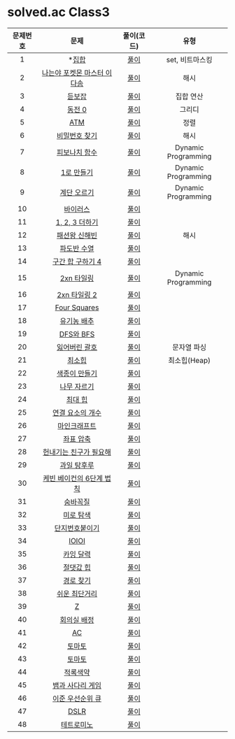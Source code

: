 # solved.ac Class3

| 문제번호 |  문제  | 풀이(코드) | 유형 |     
|  :---:  | :---: |   :---:  |   :---:  |    
| 1  | *[집합](https://www.acmicpc.net/problem/11723) | [풀이](./11723.py) | set, 비트마스킹 |  
| 2  | [나는야 포켓몬 마스터 이다솜](https://www.acmicpc.net/problem/1620) | [풀이](./1620.py) | 해시 |     
| 3  | [듣보잡](https://www.acmicpc.net/problem/1764) | [풀이](./1764.py) | 집합 연산 |     
| 4  | [동전 0](https://www.acmicpc.net/problem/11047) | [풀이](./11047.py) | 그리디 |     
| 5  | [ATM](https://www.acmicpc.net/problem/11399) | [풀이](./11399.py) | 정렬 |     
| 6  | [비밀번호 찾기](https://www.acmicpc.net/problem/17219) | [풀이](./17219.py) | 해시 |     
| 7  | [피보나치 함수](https://www.acmicpc.net/problem/1003) | [풀이](./1003.py) | Dynamic Programming |     
| 8  | [1로 만들기](https://www.acmicpc.net/problem/1463) | [풀이](./1463.py) | Dynamic Programming |     
| 9  | [계단 오르기](https://www.acmicpc.net/problem/2579) | [풀이](./2579.py) | Dynamic Programming |     
| 10  | [바이러스](https://www.acmicpc.net/problem/2606) | [풀이]() |  |     
| 11  | [1, 2, 3 더하기](https://www.acmicpc.net/problem/9095) | [풀이]() |  |     
| 12  | [패션왕 신해빈](https://www.acmicpc.net/problem/9375) | [풀이](./9375.py) | 해시 |     
| 13  | [파도반 수열](https://www.acmicpc.net/problem/9461) | [풀이]() |  |     
| 14  | [구간 합 구하기 4](https://www.acmicpc.net/problem/11659) | [풀이]() |  |     
| 15  | [2xn 타일링](https://www.acmicpc.net/problem/11726) | [풀이](./11726.py) | Dynamic Programming |     
| 16  | [2xn 타일링 2](https://www.acmicpc.net/problem/11727) | [풀이](./11727.py) |  |     
| 17  | [Four Squares](https://www.acmicpc.net/problem/17626) | [풀이]() |  |     
| 18  | [유기농 배추](https://www.acmicpc.net/problem/1012) | [풀이]() |  |     
| 19  | [DFS와 BFS](https://www.acmicpc.net/problem/1260) | [풀이]() |  |     
| 20  | [잃어버린 괄호](https://www.acmicpc.net/problem/1541) | [풀이](./1541.py) | 문자열 파싱 |     
| 21  | [최소힙](https://www.acmicpc.net/problem/1927) | [풀이](./1927.py) | 최소힙(Heap) |     
| 22  | [색종이 만들기](https://www.acmicpc.net/problem/2630) | [풀이]() |  |     
| 23  | [나무 자르기](https://www.acmicpc.net/problem/2805) | [풀이]() |  |     
| 24  | [최대 힙](https://www.acmicpc.net/problem/11279) | [풀이]() |  |     
| 25  | [연결 요소의 개수](https://www.acmicpc.net/problem/11724) | [풀이]() |  |     
| 26  | [마인크래프트](https://www.acmicpc.net/problem/18111) | [풀이]() |  |     
| 27  | [좌표 압축](https://www.acmicpc.net/problem/18870) | [풀이]() |  |     
| 28  | [헌내기는 친구가 필요해](https://www.acmicpc.net/problem/21736) | [풀이]() |  |     
| 29  | [과일 탕후루](https://www.acmicpc.net/problem/30804) | [풀이]() |  |     
| 30  | [케빈 베이컨의 6단계 법칙](https://www.acmicpc.net/problem/1389) | [풀이]() |  |     
| 31  | [숨바꼭질](https://www.acmicpc.net/problem/1697) | [풀이]() |  |     
| 32  | [미로 탐색](https://www.acmicpc.net/problem/2178) | [풀이]() |  |     
| 33  | [단지번호붙이기](https://www.acmicpc.net/problem/2667) | [풀이]() |  |     
| 34  | [IOIOI](https://www.acmicpc.net/problem/5525) | [풀이]() |  |    
| 35  | [카잉 달력](https://www.acmicpc.net/problem/6064) | [풀이]() |  |     
| 36  | [절댓값 힙](https://www.acmicpc.net/problem/11286) | [풀이]() |  |     
| 37  | [경로 찾기](https://www.acmicpc.net/problem/11403) | [풀이]() |  |     
| 38  | [쉬운 최단거리](https://www.acmicpc.net/problem/14940) | [풀이]() |  |     
| 39  | [Z](https://www.acmicpc.net/problem/1074) | [풀이]() |  |     
| 40  | [회의실 배정](https://www.acmicpc.net/problem/1931) | [풀이]() |  |     
| 41  | [AC](https://www.acmicpc.net/problem/5430) | [풀이]() |  |     
| 42  | [토마토](https://www.acmicpc.net/problem/7569) | [풀이]() |  |     
| 43  | [토마토](https://www.acmicpc.net/problem/7576) | [풀이]() |  |     
| 44  | [적록색약](https://www.acmicpc.net/problem/10026) | [풀이]() |  |     
| 45  | [뱀과 사다리 게임](https://www.acmicpc.net/problem/16928) | [풀이]() |  | 
| 46  | [이준 우선순위 큐](https://www.acmicpc.net/problem/7662) | [풀이]() |  |     
| 47  | [DSLR](https://www.acmicpc.net/problem/9019) | [풀이]() |  |     
| 48  | [테트로미노](https://www.acmicpc.net/problem/14500) | [풀이]() |  |     